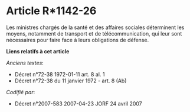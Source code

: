 # Article R*1142-26

Les ministres chargés de la santé et des affaires sociales déterminent les moyens, notamment de transport et de
télécommunication, qui leur sont nécessaires pour faire face à leurs obligations de défense.

**Liens relatifs à cet article**

_Anciens textes_:

  - Décret n°72-38 1972-01-11 art. 8 al. 1
  - Décret n°72-38 du 11 janvier 1972 - art. 8 (Ab)

_Codifié par_:

  - Décret n°2007-583 2007-04-23 JORF 24 avril 2007
